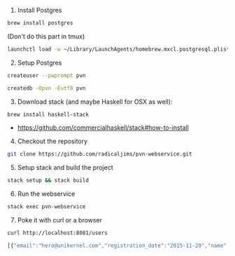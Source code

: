 1. Install Postgres

  ```bash
  brew install postgres
  ```

  (Don't do this part in tmux)
  ```bash
  launchctl load -w ~/Library/LaunchAgents/homebrew.mxcl.postgresql.plist
  ```

2. Setup Postgres

  ```bash
  createuser --pwprompt pvn
  ```

  ```bash
  createdb -Opvn -Eutf8 pvn
  ```

3. Download stack (and maybe Haskell for OSX as well):

  ```bash
  brew install haskell-stack
  ```

  * https://github.com/commercialhaskell/stack#how-to-install

4. Checkout the repository

  ```bash
  git clone https://github.com/radicaljims/pvn-webservice.git
  ```

5. Setup stack and build the project

  ```bash
  stack setup && stack build
  ```

6. Run the webservice

  ```bash
  stack exec pvn-webservice
  ```

7. Poke it with curl or a browser

  ```bash
  curl http://localhost:8081/users
  ```

```javascript
[{"email":"hero@unikernel.com","registration_date":"2015-11-20","name":"Jim Sandridge"},{"email":"pooppoop@unicorn.com","registration_date":"2015-11-20","name":"Tim Ferrell"}]
```



